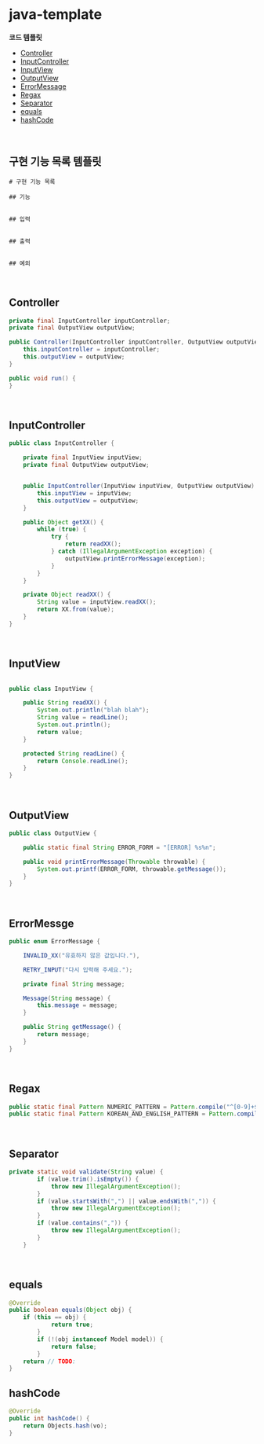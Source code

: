 # java-template

**코드 템플릿**

* [Controller](#controller)
* [InputController](#inputcontroller)
* [InputView](#inputview)
* [OutputView](#outputview)
* [ErrorMessage](#errormessage)
* [Regax](#regax)
* [Separator](#separator)
* [equals](#equals)
* [hashCode](#hashcode)



<br>

## 구현 기능 목록 템플릿

```text
# 구현 기능 목록

## 기능


## 입력


## 출력


## 예외

```

<br>

## Controller

```java
private final InputController inputController;
private final OutputView outputView;

public Controller(InputController inputController, OutputView outputView) {
    this.inputController = inputController;
    this.outputView = outputView;
}

public void run() {
}
```

<br>

## InputController

```java
public class InputController {

    private final InputView inputView;
    private final OutputView outputView;


    public InputController(InputView inputView, OutputView outputView) {
        this.inputView = inputView;
        this.outputView = outputView;
    }

	public Object getXX() {
		while (true) {
			try {
				return readXX();
			} catch (IllegalArgumentException exception) {
                outputView.printErrorMessage(exception);
            }
		}
	}

	private Object readXX() {
		String value = inputView.readXX();
		return XX.from(value);
	}
}
```

<br>

## InputView

```java

public class InputView {

    public String readXX() {
        System.out.println("blah blah");
        String value = readLine();
        System.out.println();
        return value;
    }

    protected String readLine() {
        return Console.readLine();
    }
}
```

<br>

## OutputView

```java
public class OutputView {

    public static final String ERROR_FORM = "[ERROR] %s%n";

    public void printErrorMessage(Throwable throwable) {
        System.out.printf(ERROR_FORM, throwable.getMessage());
    }
}
```

<br>

## ErrorMessge

```java
public enum ErrorMessage {

    INVALID_XX("유효하지 않은 값입니다."),

    RETRY_INPUT("다시 입력해 주세요.");

    private final String message;

    Message(String message) {
        this.message = message;
    }

    public String getMessage() {
        return message;
    }
}
```

<br>

## Regax

```java
public static final Pattern NUMERIC_PATTERN = Pattern.compile("^[0-9]+$");
public static final Pattern KOREAN_AND_ENGLISH_PATTERN = Pattern.compile("^[ㄱ-ㅎ가-힣A-Za-z]+$");
```

<br>

## Separator

```java
private static void validate(String value) {
        if (value.trim().isEmpty()) {
            throw new IllegalArgumentException();
        }
        if (value.startsWith(",") || value.endsWith(",")) {
            throw new IllegalArgumentException();
        }
        if (value.contains(",")) {
            throw new IllegalArgumentException();
        }
    }
```

<br>

## equals 

```java
@Override
public boolean equals(Object obj) {
	if (this == obj) {
            return true;
        }
        if (!(obj instanceof Model model)) {
            return false;
        }
	return // TODO:
}
```

## hashCode

```java
@Override
public int hashCode() {
	return Objects.hash(vo);
}
```
